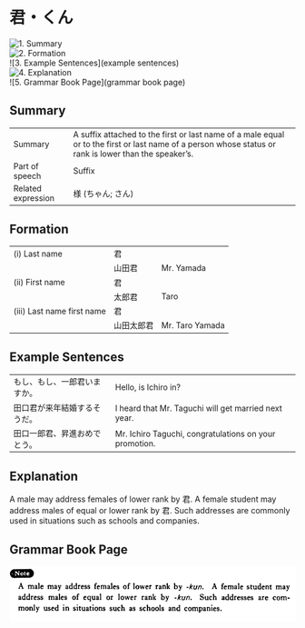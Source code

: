 # 君・くん

![1. Summary](summary)<br>
![2. Formation](formation)<br>
![3. Example Sentences](example sentences)<br>
![4. Explanation](explanation)<br>
![5. Grammar Book Page](grammar book page)<br>


## Summary

<table><tr>   <td>Summary</td>   <td>A suffix attached to the first or last name of a male equal or to the first or last name of a person whose status or rank is lower than the speaker’s.</td></tr><tr>   <td>Part of speech</td>   <td>Suffix</td></tr><tr>   <td>Related expression</td>   <td>様 (ちゃん; さん)</td></tr></table>

## Formation

<table class="table"> <tbody><tr class="tr head"> <td class="td"><span class="numbers">(i)</span> <span> Last    name</span></td> <td class="td"><span class="concept">君</span> </td> <td class="td"><span>&nbsp;</span></td> </tr> <tr class="tr"> <td class="td"><span>&nbsp;</span></td> <td class="td"><span>山田<span class="concept">君</span></span> </td> <td class="td"><span>Mr.    Yamada</span></td> </tr> <tr class="tr head"> <td class="td"><span class="numbers">(ii)</span> <span> First name</span></td> <td class="td"><span class="concept">君</span> </td> <td class="td"><span>&nbsp;</span></td> </tr> <tr class="tr"> <td class="td"><span>&nbsp;</span></td> <td class="td"><span>太郎<span class="concept">君</span></span> </td> <td class="td"><span>Taro</span></td> </tr> <tr class="tr head"> <td class="td"><span class="numbers">(iii)</span> <span> <span class="bold">Last name first name</span></span></td> <td class="td"><span class="concept">君</span> </td> <td class="td"><span>&nbsp;</span></td> </tr> <tr class="tr"> <td class="td"><span>&nbsp;</span></td> <td class="td"><span>山田太郎<span class="concept">君</span></span> </td> <td class="td"><span>Mr.    Taro Yamada</span></td> </tr></tbody></table>

## Example Sentences

<table><tr>   <td>もし、もし、一郎君いますか。</td>   <td>Hello, is Ichiro in?</td></tr><tr>   <td>田口君が来年結婚するそうだ。</td>   <td>I heard that Mr. Taguchi will get married next year.</td></tr><tr>   <td>田口一郎君、昇進おめでとう。</td>   <td>Mr. Ichiro Taguchi, congratulations on your promotion.</td></tr></table>

## Explanation

<p>A male may address females of lower rank by <span class="cloze">君</span>. A female student may address males of equal or lower rank by <span class="cloze">君</span>. Such addresses are commonly used in situations such as schools and companies.</p>

## Grammar Book Page

![](../img/Basic君.png)

